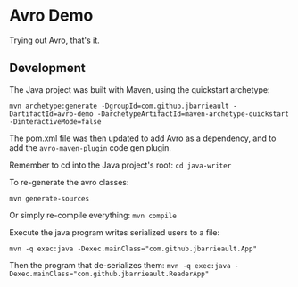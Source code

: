 # Avro Demo
Trying out Avro, that's it.

## Development

The Java project was built with Maven, using the quickstart archetype:

`mvn archetype:generate -DgroupId=com.github.jbarrieault -DartifactId=avro-demo -DarchetypeArtifactId=maven-archetype-quickstart -DinteractiveMode=false`

The pom.xml file was then updated to add Avro as a dependency, and to add the `avro-maven-plugin` code gen plugin.

Remember to cd into the Java project's root:
`cd java-writer`

To re-generate the avro classes:

`mvn generate-sources`

Or simply re-compile everything:
`mvn compile`

Execute the java program writes serialized users to a file:

`mvn -q exec:java -Dexec.mainClass="com.github.jbarrieault.App"`

Then the program that de-serializes them:
`mvn -q exec:java -Dexec.mainClass="com.github.jbarrieault.ReaderApp"`
